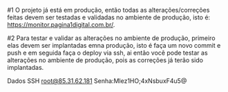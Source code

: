 #1 O projeto já está em produção, então todas as alterações/correções feitas devem ser testadas e validadas no ambiente de produção, isto é: https://monitor.pagina1digital.com.br/.

#2 Para testar e validar as alterações no ambiente de produção, primeiro elas devem ser implantadas emna produção, isto é faça um novo commit e push e em seguida faça o deploy via ssh, ai então você pode testar as alterações no ambiente de produção, pois as correções já terão sido implantadas.

Dados SSH
root@85.31.62.181
Senha:Mlez1HO;4xNsbuxF4u5@